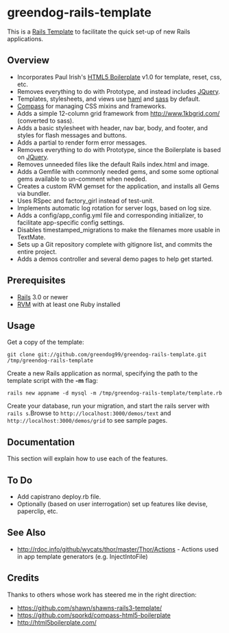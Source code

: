 # greendog-rails-template

This is a [Rails Template](http://m.onkey.org/rails-templates) to facilitate the
quick set-up of new Rails applications.

## Overview

* Incorporates Paul Irish's [HTML5 Boilerplate](http://html5boilerplate.com/) v1.0 for template, reset, css, etc.
* Removes everything to do with Prototype, and instead includes [JQuery](http://jquery.com/).
* Templates, stylesheets, and views use [haml](http://haml-lang.com/) and [sass](http://sass-lang.com/) by default.
* [Compass](http://compass-style.org/) for managing CSS mixins and frameworks.
* Adds a simple 12-column grid framework from <http://www.1kbgrid.com/> (converted to sass).
* Adds a basic stylesheet with header, nav bar, body, and footer, and styles for flash messages and buttons.
* Adds a partial to render form error messages.
* Removes everything to do with Prototype, since the Boilerplate is based on [JQuery](http://jquery.com/).
* Removes unneeded files like the default Rails index.html and image.
* Adds a Gemfile with commonly needed gems, and some some optional gems available to un-comment when needed.
* Creates a custom RVM gemset for the application, and installs all Gems via bundler.
* Uses RSpec and factory_girl instead of test-unit.
* Implements automatic log rotation for server logs, based on log size.
* Adds a config/app_config.yml file and corresponding initializer, to facilitate app-specific config settings.
* Disables timestamped_migrations to make the filenames more usable in TextMate.
* Sets up a Git repository complete with gitignore list, and commits the entire project.
* Adds a demos controller and several demo pages to help get started.

## Prerequisites

* [Rails](http://rubyonrails.org/) 3.0 or newer
* [RVM](http://rvm.beginrescueend.com/) with at least one Ruby installed

## Usage

Get a copy of the template:

`git clone git://github.com/greendog99/greendog-rails-template.git /tmp/greendog-rails-template`

Create a new Rails application as normal, specifying the path to the template script with the **-m** flag:

`rails new appname -d mysql -m /tmp/greendog-rails-template/template.rb`

Create your database, run your migration, and start the rails server with `rails s`.Browse
to `http://localhost:3000/demos/text` and `http://localhost:3000/demos/grid` to see sample pages.

## Documentation

This section will explain how to use each of the features.

## To Do

* Add capistrano deploy.rb file.
* Optionally (based on user interrogation) set up features like devise, paperclip, etc.

## See Also

* <http://rdoc.info/github/wycats/thor/master/Thor/Actions> - Actions used in app template generators (e.g. InjectIntoFile)

## Credits

Thanks to others whose work has steered me in the right direction:

* <https://github.com/shawn/shawns-rails3-template/>
* <https://github.com/sporkd/compass-html5-boilerplate>
* <http://html5boilerplate.com/>
